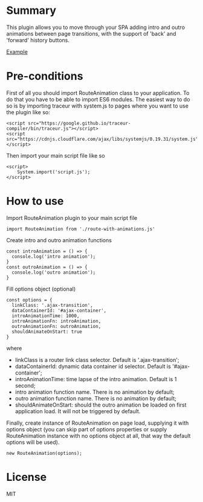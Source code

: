 # Summary
This plugin allows you to move through your SPA adding intro and outro animations between page transitions, with the support of 'back' and 'forward' history buttons.

[Example](https://gsse7en.github.io/animate-route-transitions/example)
# Pre-conditions
First of all you should import RouteAnimation class to your application. To do that you have to be able to import ES6 modules. The easiest way to do so is by importing traceur with system.js to pages where you want to use the plugin like so:
```
<script src="https://google.github.io/traceur-compiler/bin/traceur.js"></script>
<script src="https://cdnjs.cloudflare.com/ajax/libs/systemjs/0.19.31/system.js"></script>
```
Then import your main script file like so
```
<script>
    System.import('script.js');
</script>
```
# How to use
Import RouteAnimation plugin to your main script file
```
import RouteAnimation from './route-with-animations.js'
```
Create intro and outro animation functions
```
const introAnimation = () => {
  console.log('intro animation');
}
const outroAnimation = () => {
  console.log('outro animation');
}
```
Fill options object (optional)
```
const options = {
  linkClass: '.ajax-transition', 
  dataContainerId: '#ajax-container', 
  introAnimationTime: 1000, 
  introAnimationFn: introAnimation, 
  outroAnimationFn: outroAnimation, 
  shouldAnimateOnStart: true
}
```
 where 
* linkClass is a router link class selector. Default is '.ajax-transition';
* dataContainerId: dynamic data container id selector. Default is '#ajax-container';
* introAnimationTime: time lapse of the intro animation. Default is 1 second;
* intro animation function name. There is no animation by default;
* outro animation function name. There is no animation by default; 
* shouldAnimateOnStart: should the outro animation be loaded on first application load. It will not be triggered by default.

Finally, create instance of RouteAnimation on page load, supplying it with options object (you can skip part of options properties or supply RouteAnimation instance with no options object at all, that way the default options will be used).
```
new RouteAnimation(options);
```
# License
MIT
